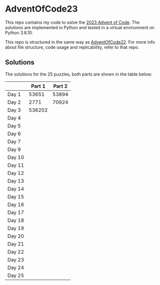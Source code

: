 # AdventOfCode23

This repo contains my code to solve the [2023 Advent of Code](https://adventofcode.com/2023). The solutions are implemented in Python and tested in a virtual environment on Python 3.8.10. 

This repo is structured in the same way as [AdventOfCode22](https://github.com/carlesibanez/AdventOfCode22). For more info about file structure, code usage and replicability, refer to that repo.


## Solutions

The solutions for the 25 puzzles, both parts are shown in the table below:

|       | Part 1    | Part 2  |
|---    | --------  | ------- |
|Day 1  | 53651     | 53894   |
|Day 2  | 2771      | 70924   |
|Day 3  | 536202    |         |
|Day 4  |           |         |
|Day 5  |           |         |
|Day 6  |           |         |
|Day 7  |           |         |
|Day 9  |           |         |
|Day 10 |           |         |
|Day 11 |           |         |
|Day 12 |           |         |
|Day 13 |           |         |
|Day 14 |           |         |
|Day 15 |           |         |
|Day 16 |           |         |
|Day 17 |           |         |
|Day 18 |           |         |
|Day 19 |           |         |
|Day 20 |           |         |
|Day 21 |           |         |
|Day 22 |           |         |
|Day 23 |           |         |
|Day 24 |           |         |
|Day 25 |           |         |

